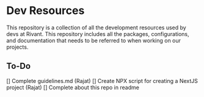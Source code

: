 # Dev Resources
This repository is a collection of all the development resources used by devs at Rivant. This repository includes all the packages, configurations, and documentation that needs to be referred to when working on our projects.

## To-Do
[] Complete guidelines.md (Rajat)
[] Create NPX script for creating a NextJS project (Rajat)
[] Complete about this repo in readme
